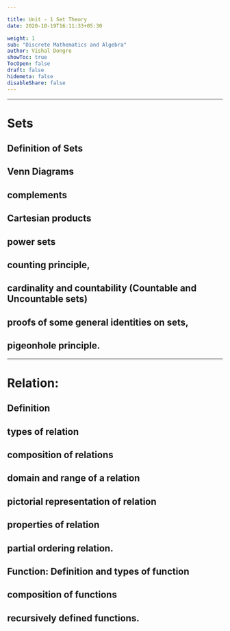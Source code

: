```yaml
---

title: Unit - 1 Set Theory
date: 2020-10-19T16:11:33+05:30

weight: 1
sub: "Discrete Mathematics and Algebra"
author: Vishal Dongre
showToc: true
TocOpen: false
draft: false
hidemeta: false
disableShare: false
---
```



---

# Sets 
## Definition of Sets
## Venn Diagrams
## complements
## Cartesian products
## power sets
## counting principle,
## cardinality and countability (Countable and Uncountable sets)
## proofs of some general identities on sets,
## pigeonhole principle.
---

# Relation: 
## Definition
## types of relation
## composition of relations
## domain and range of a relation
## pictorial representation of relation
## properties of relation 
## partial ordering relation.
## Function: Definition and types of function
## composition of functions
## recursively defined functions.